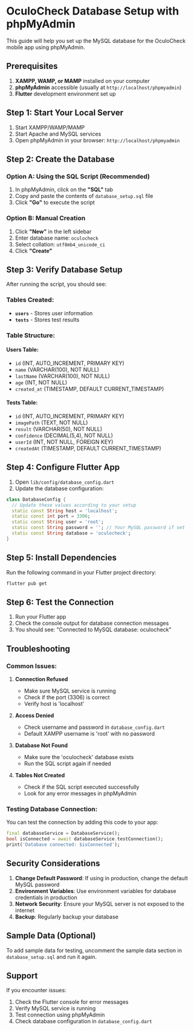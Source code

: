 # OculoCheck Database Setup with phpMyAdmin

This guide will help you set up the MySQL database for the OculoCheck mobile app using phpMyAdmin.

## Prerequisites

1. **XAMPP, WAMP, or MAMP** installed on your computer
2. **phpMyAdmin** accessible (usually at `http://localhost/phpmyadmin`)
3. **Flutter** development environment set up

## Step 1: Start Your Local Server

1. Start XAMPP/WAMP/MAMP
2. Start Apache and MySQL services
3. Open phpMyAdmin in your browser: `http://localhost/phpmyadmin`

## Step 2: Create the Database

### Option A: Using the SQL Script (Recommended)

1. In phpMyAdmin, click on the **"SQL"** tab
2. Copy and paste the contents of `database_setup.sql` file
3. Click **"Go"** to execute the script

### Option B: Manual Creation

1. Click **"New"** in the left sidebar
2. Enter database name: `oculocheck`
3. Select collation: `utf8mb4_unicode_ci`
4. Click **"Create"**

## Step 3: Verify Database Setup

After running the script, you should see:

### Tables Created:
- **`users`** - Stores user information
- **`tests`** - Stores test results

### Table Structure:

#### Users Table:
- `id` (INT, AUTO_INCREMENT, PRIMARY KEY)
- `name` (VARCHAR(100), NOT NULL)
- `lastName` (VARCHAR(100), NOT NULL)
- `age` (INT, NOT NULL)
- `created_at` (TIMESTAMP, DEFAULT CURRENT_TIMESTAMP)

#### Tests Table:
- `id` (INT, AUTO_INCREMENT, PRIMARY KEY)
- `imagePath` (TEXT, NOT NULL)
- `result` (VARCHAR(50), NOT NULL)
- `confidence` (DECIMAL(5,4), NOT NULL)
- `userId` (INT, NOT NULL, FOREIGN KEY)
- `createdAt` (TIMESTAMP, DEFAULT CURRENT_TIMESTAMP)

## Step 4: Configure Flutter App

1. Open `lib/config/database_config.dart`
2. Update the database configuration:

```dart
class DatabaseConfig {
  // Update these values according to your setup
  static const String host = 'localhost';
  static const int port = 3306;
  static const String user = 'root';
  static const String password = ''; // Your MySQL password if set
  static const String database = 'oculocheck';
}
```

## Step 5: Install Dependencies

Run the following command in your Flutter project directory:

```bash
flutter pub get
```

## Step 6: Test the Connection

1. Run your Flutter app
2. Check the console output for database connection messages
3. You should see: "Connected to MySQL database: oculocheck"

## Troubleshooting

### Common Issues:

1. **Connection Refused**
   - Make sure MySQL service is running
   - Check if the port (3306) is correct
   - Verify host is 'localhost'

2. **Access Denied**
   - Check username and password in `database_config.dart`
   - Default XAMPP username is 'root' with no password

3. **Database Not Found**
   - Make sure the 'oculocheck' database exists
   - Run the SQL script again if needed

4. **Tables Not Created**
   - Check if the SQL script executed successfully
   - Look for any error messages in phpMyAdmin

### Testing Database Connection:

You can test the connection by adding this code to your app:

```dart
final databaseService = DatabaseService();
bool isConnected = await databaseService.testConnection();
print('Database connected: $isConnected');
```

## Security Considerations

1. **Change Default Password**: If using in production, change the default MySQL password
2. **Environment Variables**: Use environment variables for database credentials in production
3. **Network Security**: Ensure your MySQL server is not exposed to the internet
4. **Backup**: Regularly backup your database

## Sample Data (Optional)

To add sample data for testing, uncomment the sample data section in `database_setup.sql` and run it again.

## Support

If you encounter issues:
1. Check the Flutter console for error messages
2. Verify MySQL service is running
3. Test connection using phpMyAdmin
4. Check database configuration in `database_config.dart`
